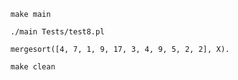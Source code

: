 ```make main```

```./main Tests/test8.pl```

```mergesort([4, 7, 1, 9, 17, 3, 4, 9, 5, 2, 2], X).```

```make clean```